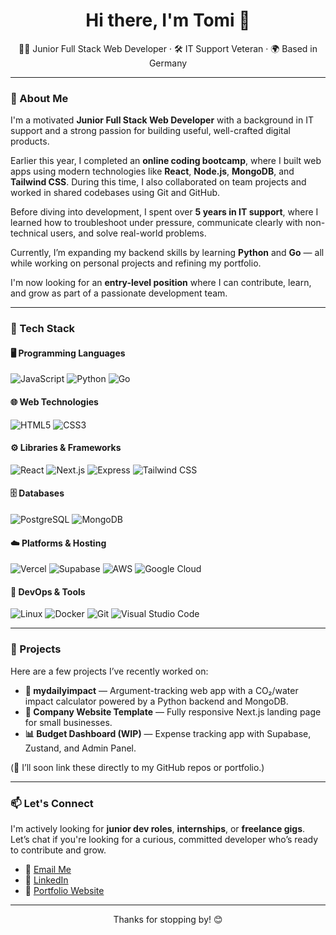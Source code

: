 <h1 align="center">Hi there, I'm Tomi 👋</h1>

<p align="center">
  👨‍💻 Junior Full Stack Web Developer · 🛠️ IT Support Veteran · 🌍 Based in Germany
</p>

---

### 🚀 About Me

I'm a motivated **Junior Full Stack Web Developer** with a background in IT support and a strong passion for building useful, well-crafted digital products.

Earlier this year, I completed an **online coding bootcamp**, where I built web apps using modern technologies like **React**, **Node.js**, **MongoDB**, and **Tailwind CSS**. During this time, I also collaborated on team projects and worked in shared codebases using Git and GitHub.

Before diving into development, I spent over **5 years in IT support**, where I learned how to troubleshoot under pressure, communicate clearly with non-technical users, and solve real-world problems.

Currently, I’m expanding my backend skills by learning **Python** and **Go** — all while working on personal projects and refining my portfolio.

I'm now looking for an **entry-level position** where I can contribute, learn, and grow as part of a passionate development team.

---

### 🧰 Tech Stack

#### 🖥️ Programming Languages  
![JavaScript](https://img.shields.io/badge/JavaScript-F7DF1E?logo=javascript&logoColor=black)
![Python](https://img.shields.io/badge/Python-3776AB?logo=python&logoColor=white)
![Go](https://img.shields.io/badge/Go-00ADD8?logo=go&logoColor=white)

#### 🌐 Web Technologies  
![HTML5](https://img.shields.io/badge/HTML5-E34F26?logo=html5&logoColor=white)
![CSS3](https://img.shields.io/badge/CSS3-1572B6?logo=css3&logoColor=white)

#### ⚙️ Libraries & Frameworks  
![React](https://img.shields.io/badge/React-20232A?logo=react&logoColor=61DAFB)
![Next.js](https://img.shields.io/badge/Next.js-000000?logo=nextdotjs&logoColor=white)
![Express](https://img.shields.io/badge/Express.js-000000?logo=express&logoColor=white)
![Tailwind CSS](https://img.shields.io/badge/Tailwind_CSS-38B2AC?logo=tailwindcss&logoColor=white)

#### 🗄️ Databases  
![PostgreSQL](https://img.shields.io/badge/PostgreSQL-4169E1?logo=postgresql&logoColor=white)
![MongoDB](https://img.shields.io/badge/MongoDB-47A248?logo=mongodb&logoColor=white)

#### ☁️ Platforms & Hosting  
![Vercel](https://img.shields.io/badge/Vercel-000000?logo=vercel&logoColor=white)
![Supabase](https://img.shields.io/badge/Supabase-3ECF8E?logo=supabase&logoColor=white)
![AWS](https://img.shields.io/badge/AWS-232F3E?logo=amazonaws&logoColor=white)
![Google Cloud](https://img.shields.io/badge/Google_Cloud-4285F4?logo=googlecloud&logoColor=white)

#### 🐧 DevOps & Tools  
![Linux](https://img.shields.io/badge/Linux-FCC624?logo=linux&logoColor=black)
![Docker](https://img.shields.io/badge/Docker-2496ED?logo=docker&logoColor=white)
![Git](https://img.shields.io/badge/Git-F05032?logo=git&logoColor=white)
![Visual Studio Code](https://img.shields.io/badge/VS_Code-007ACC?logo=visualstudiocode&logoColor=white)

---

### 💼 Projects

Here are a few projects I’ve recently worked on:
- **🌿 mydailyimpact** — Argument-tracking web app with a CO₂/water impact calculator powered by a Python backend and MongoDB.
- **💼 Company Website Template** — Fully responsive Next.js landing page for small businesses.
- **📊 Budget Dashboard (WIP)** — Expense tracking app with Supabase, Zustand, and Admin Panel.

(👀 I’ll soon link these directly to my GitHub repos or portfolio.)

---

### 📫 Let's Connect

I'm actively looking for **junior dev roles**, **internships**, or **freelance gigs**.  
Let’s chat if you're looking for a curious, committed developer who’s ready to contribute and grow.

- 💌 [Email Me](mailto:your@email.com)
- 💼 [LinkedIn](https://www.linkedin.com/in/your-profile)
- 🧠 [Portfolio Website](https://yourportfolio.com)

---

<p align="center">Thanks for stopping by! 😊</p>


<!--
**tomislav-varga/tomislav-varga** is a ✨ _special_ ✨ repository because its `README.md` (this file) appears on your GitHub profile.

Here are some ideas to get you started:

- 🔭 I’m currently working on ...
- 🌱 I’m currently learning ...
- 👯 I’m looking to collaborate on ...
- 🤔 I’m looking for help with ...
- 💬 Ask me about ...
- 📫 How to reach me: ...
- 😄 Pronouns: ...
- ⚡ Fun fact: ...
-->
